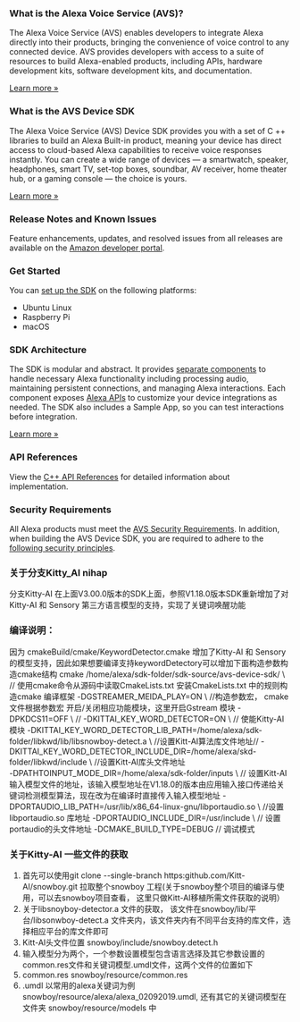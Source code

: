 ### What is the Alexa Voice Service (AVS)?

The Alexa Voice Service (AVS) enables developers to integrate Alexa directly into their products, bringing the convenience of voice control to any connected device. AVS provides developers with access to a suite of resources to build Alexa-enabled products, including APIs, hardware development kits, software development kits, and documentation.

[Learn more »](https://developer.amazon.com/alexa-voice-service)

### What is the AVS Device SDK

The Alexa Voice Service (AVS) Device SDK provides you with a set of C ++ libraries to build an Alexa Built-in product, meaning your device has direct access to cloud-based Alexa capabilities to receive voice responses instantly. You can create a wide range of devices — a smartwatch, speaker, headphones, smart TV, set-top boxes, soundbar, AV receiver, home theater hub, or a gaming console — the choice is yours.

[Learn more »](https://developer.amazon.com/docs/alexa/avs-device-sdk/overview.html)

### Release Notes and Known Issues

Feature enhancements, updates, and resolved issues from all releases are available on the [Amazon developer portal](https://developer.amazon.com/docs/alexa/avs-device-sdk/release-notes.html).

### Get Started

You can [set up the SDK](https://developer.amazon.com/en-US/docs/alexa/avs-device-sdk/quick-start-guides.html) on the following platforms:
* Ubuntu Linux
* Raspberry Pi
* macOS

### SDK Architecture

The SDK is modular and abstract. It provides [separate components](https://developer.amazon.com/docs/alexa/avs-device-sdk/overview.html#sdk-architecture) to handle necessary Alexa functionality including processing audio, maintaining persistent connections, and managing Alexa interactions. Each component exposes [Alexa APIs](https://developer.amazon.com/docs/alexa/alexa-voice-service/api-overview.html) to customize your device integrations as needed. The SDK also includes a Sample App, so you can  test interactions before integration.

[Learn more »](https://developer.amazon.com/docs/alexa/avs-device-sdk/overview.html#sdk-architecture)

### API References

View the [C++ API References](https://alexa.github.io/avs-device-sdk/) for detailed information about implementation.

### Security Requirements

All Alexa products must meet the [AVS Security Requirements](https://developer.amazon.com/en-US/docs/alexa/alexa-voice-service/avs-security-reqs.html). In addition, when building the AVS Device SDK, you are required to adhere to the [following security principles](https://developer.amazon.com/en-US/docs/alexa/avs-device-sdk/overview.html#security-requirements).
   
### 关于分支Kitty_AI nihap
分支Kitty-AI 在上面V3.00.0版本的SDK上面，参照V1.18.0版本SDK重新增加了对Kitty-AI 和 Sensory 第三方语言模型的支持，实现了关键词唤醒功能
### 编译说明： 
因为 cmakeBuild/cmake/KeywordDetector.cmake 增加了Kitty-AI 和 Sensory的模型支持，因此如果想要编译支持keywordDetectory可以增加下面构造参数构造cmake结构
cmake /home/alexa/sdk-folder/sdk-source/avs-device-sdk/ \      // 使用cmake命令从源码中读取CmakeLists.txt 安装CmakeLists.txt 中的规则构造cmake 编译框架
-DGSTREAMER_MEIDA_PLAY=ON \     //构造参数宏， cmake文件根据参数宏 开启/关闭相应功能模块，这里开启Gstream 模块
-DPKDCS11=OFF \                 // 
-DKITTAI_KEY_WORD_DETECTOR=ON \   // 使能Kitty-AI 模块
-DKITTAI_KEY_WORD_DETECTOR_LIB_PATH=/home/alexa/sdk-folder/libkwd/lib/libsnowboy-detect.a \  //设置Kitt-AI算法库文件地址// 
-DKITTAI_KEY_WORD_DETECTOR_INCLUDE_DIR=/home/alexa/skd-folder/libkwd/include \  //设置Kitt-AI库头文件地址  
-DPATHTOINPUT_MODE_DIR=/home/alexa/sdk-folder/inputs \   // 设置Kitt-AI 输入模型文件的地址，该输入模型地址在V1.18.0的版本由应用输入接口传递给关键词检测模型算法，现在改为在编译时直接传入输入模型地址
-DPORTAUDIO_LIB_PATH=/usr/lib/x86_64-linux-gnu/libportaudio.so \  //设置libportaudio.so 库地址
-DPORTAUDIO_INCLUDE_DIR=/usr/include \   // 设置portaudio的头文件地址
-DCMAKE_BUILD_TYPE=DEBUG // 调试模式

### 关于Kitty-AI 一些文件的获取
1. 首先可以使用git clone --single-branch https:github.com/Kitt-AI/snowboy.git 拉取整个snowboy 工程(关于snowboy整个项目的编译与使用，可以去snowboy项目查看， 这里只做Kitt-AI移植所需文件获取的说明）
2. 关于libsnoyboy-detector.a 文件的获取， 该文件在snowboy/lib/平台/libsonwboy-detect.a 文件夹内，该文件夹内有不同平台支持的库文件，选择相应平台的库文件即可
3. Kitt-AI头文件位置 snowboy/include/snowboy.detect.h
4. 输入模型分为两个，一个参数设置模型包含语言选择及其它参数设置的common.res文件和关键词模型.umdl文件，这两个文件的位置如下
5. common.res snowboy/resource/common.res
6. .umdl 以常用的alexa关键词为例 snowboy/resource/alexa/alexa_02092019.umdl, 还有其它的关键词模型在文件夹 snowboy/resource/models 中
